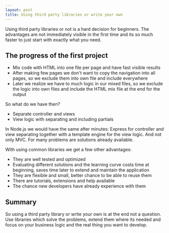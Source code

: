```yaml
---
layout: post
title: Using third party libraries or write your own
---
```


Using third party libraries or not is a hard decision for beginners. The advantages are not immediately visible in the first time and its so much faster to just start with exactly what you need.

## The progress of the first project

* Mix code with HTML into one file per page and have fast visible results
* After making few pages we don't want to copy the navigation into all pages, so we exclude them into own file and include everywhere
* Later we realize we have to much logic in our mixed files, so we exclude the logic into own files and include the HTML mix file at the end for the output

So what do we have then?

* Separate controller and views
* View logic with separating and including partials

In Node.js we would have the same after minutes: Express for controller and view separating together with a template engine for the view logic. And not only MVC. For many problems are solutions already available.

With using common libraries we get a few other advantages:

* They are well tested and optimized
* Evaluating different solutions and the learning curve costs time at beginning, saves time later to extend and maintain the application
* They are flexible and small, better chance to be able to reuse them
* There are tutorials, extensions and help available
* The chance new developers have already experience with them

## Summary

So using a third party library or write your own is at the end not a question. Use libraries which solve the problems, extend them where its needed and focus on your business logic and the real thing you want to develop.
